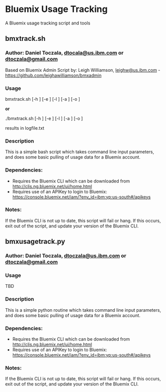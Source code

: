 # Bluemix Usage Tracking

A Bluemix usage tracking script and tools

## bmxtrack.sh

### Author: Daniel Toczala, dtocala@us.ibm.com or dtoczala@gmail.com
Based on Bluemix Admin Script by: Leigh Williamson, leighw@us.ibm.com - https://github.com/leighawilliamson/bmxadmin

### Usage
bmxtrack.sh [-h ] [-e <endpoint>] [-l <log file>] [-a <apiKey file>] [-o <organization>]

**or**

./bmxtrack.sh [-h ] [-e <endpoint>] [-l <log file>] [-a <apiKey file>] [-o <organization>]

results in logfile.txt

### Description
This is a simple bash script which takes command line input parameters, and does some basic pulling of usage data for a Bluemix account.

### Dependencies:
- Requires the Bluemix CLI which can be downloaded from http://clis.ng.bluemix.net/ui/home.html
- Requires use of an APIKey to login to Bluemix: https://console.bluemix.net/iam/?env_id=ibm:yp:us-south#/apikeys

### Notes: 
If the Bluemix CLI is not up to date, this script will fail or hang.  If this occurs, exit out of the script, and update your version of the Bluemix CLI.

## bmxusagetrack.py

### Author: Daniel Toczala, dtoczala@us.ibm.com or dtoczala@gmail.com

### Usage
TBD

### Description
This is a simple python routine which takes command line input parameters, and does some basic pulling of usage data for a Bluemix account.

### Dependencies:
- Requires the Bluemix CLI which can be downloaded from http://clis.ng.bluemix.net/ui/home.html
- Requires use of an APIKey to login to Bluemix: https://console.bluemix.net/iam/?env_id=ibm:yp:us-south#/apikeys

### Notes: 
If the Bluemix CLI is not up to date, this script will fail or hang.  If this occurs, exit out of the script, and update your version of the Bluemix CLI.
